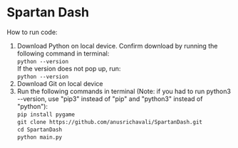 # Spartan Dash
How to run code: <br>
1) Download Python on local device. Confirm download by running the following command in terminal: <br>
  `python --version` <br>
  If the version does not pop up, run:<br>
  `python --version` <br>
3) Download Git on local device <br>
4) Run the following commands in terminal (Note: if you had to run python3 --version, use "pip3" instead of "pip" and "python3" instead of "python"): <br>
  `pip install pygame`<br>
  `git clone https://github.com/anusrichavali/SpartanDash.git`<br>
  `cd SpartanDash`<br>
  `python main.py`<br>
